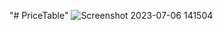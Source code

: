 "# PriceTable" 
![Screenshot 2023-07-06 141504](https://github.com/Rishabh1662/PriceTable/assets/130847211/e6a878a0-c98e-4ae2-bcde-f14340ccb4c6)
